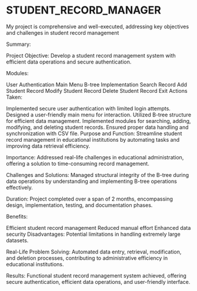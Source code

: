 # STUDENT_RECORD_MANAGER
My project is comprehensive and well-executed, addressing key objectives and challenges in student record management


Summary:

Project Objective:
Develop a student record management system with efficient data operations and secure authentication.

Modules:

User Authentication
Main Menu
B-tree Implementation
Search Record
Add Student Record
Modify Student Record
Delete Student Record
Exit
Actions Taken:

Implemented secure user authentication with limited login attempts.
Designed a user-friendly main menu for interaction.
Utilized B-tree structure for efficient data management.
Implemented modules for searching, adding, modifying, and deleting student records.
Ensured proper data handling and synchronization with CSV file.
Purpose and Function:
Streamline student record management in educational institutions by automating tasks and improving data retrieval efficiency.

Importance:
Addressed real-life challenges in educational administration, offering a solution to time-consuming record management.

Challenges and Solutions:
Managed structural integrity of the B-tree during data operations by understanding and implementing B-tree operations effectively.

Duration:
Project completed over a span of 2 months, encompassing design, implementation, testing, and documentation phases.

Benefits:

Efficient student record management
Reduced manual effort
Enhanced data security
Disadvantages:
Potential limitations in handling extremely large datasets.

Real-Life Problem Solving:
Automated data entry, retrieval, modification, and deletion processes, contributing to administrative efficiency in educational institutions.

Results:
Functional student record management system achieved, offering secure authentication, efficient data operations, and user-friendly interface.

